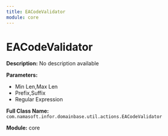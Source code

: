 ```yaml
---
title: EACodeValidator
module: core
---
```


# EACodeValidator

**Description:** No description available

**Parameters:**
- Min Len,Max Len
- Prefix,Suffix
- Regular Expression

**Full Class Name:** `com.namasoft.infor.domainbase.util.actions.EACodeValidator`

**Module:** core

